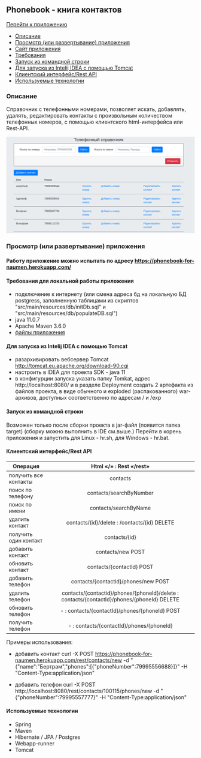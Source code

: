 
 Phonebook - книга контактов
-------------------------------------------


[Перейти к приложению][1]

* [Описание](#Описание)
* [Просмотр (или развертывание) приложения](#Просмотр-(или-развертывание)-приложения)
 * [Сайт приложения][1]
 * [Требования](#Требования-для-локальной-работы-приложения)
 * [Запуск из командной строки](#Запуск-из-командной-строки)
 * [Для запуска из Intelij IDEA с помощью Tomcat](#Для-запуска-из-Intelij-IDEA-с-помощью-Tomcat)
* [Клиентский интерфейс/Rest API](#Клиентский-интерфейс/Rest-API)    
* [Используемые технологии](#Используемые-технологии)
   
### Описание

Справочник с телефонными номерами, позволяет искать, добавлять, удалять, редактировать контакты с произвольным количеством телефонных номеров, с помощью клиентского html-интерфейса или Rest-API. 

![alt-текст][phonebook-interface]

### Просмотр (или развертывание) приложения

#### Работу приложение можно испытать по адресу https://phonebook-for-naumen.herokuapp.com/

#### Требования для локальной работы приложения
* подключение к интернету (или смена адреса бд на локальную БД postgress, заполненную таблицами из скриптов "src/main/resources/db/initDb.sql" и "src/main/resources/db/populateDB.sql")
* java 11.0.7  
* Apache Maven 3.6.0
* [файлы приложения](https://github.com/TjavaistT/phonebook)

#### Для запуска из Intelij IDEA с помощью Tomcat
* разархивировать вебсервер Tomcat http://tomcat.eu.apache.org/download-90.cgi
* настроить в IDEA для проекта SDK - java 11
* в конфигурции запуска указать папку Tomkat, адрес http://localhost:8080/ и в разделе Deployment создать 2 артефакта из файлов проекта, в виде обычного и exploded (распакованного) war-архивов, доступных соответственно по адресам / и /exp 

#### Запуск из командной строки
Возможен только после сборки проекта в jar-файл (появится папка target) (сборку можно выполнить в IDE см.выше.)
Перейти в корень приложения и запустить для Linux - hr.sh, для Windows - hr.bat.

####  Клиентский интерфейс/Rest API 

    
| Операция                          | Html  «/»         :     Rest «/rest»	                       |
| ----------------------------------|:-------------------------------------------------------------:|
| получить все контакты   | contacts	                                                       |  
| поиск по телефону       | contacts/searchByNumber                                |
| поиск по имени          | contacts/searchByName                                   |
| удалить контакт         | contacts/{id}/delete : /contacts/{id} DELETE     |
| получить один контакт   | contacts/{id}                                                       |
| добавить контакт        | contacts/new POST                                          |
| обновить контакт        | contacts/{contactId} POST                                |
| добавить телефон        | contacts/{contactid}/phones/new POST            |
| удалить телефон         | contacts/{contactid}/phones/{phoneId}/delete	: contacts/{contactId}/phones/{phoneId} DELETE                 |
| обновить телефон        |  - : contacts/{contactId}/phones/{phoneId} POST |
| получить телефон        |  - :  contacts/{contactId}/phones/{phoneId}          |

Примеры использования:
- добавить контакт
    curl -X POST https://phonebook-for-naumen.herokuapp.com/rest/contacts/new -d "{\"name\":\"Бертрам\",\"phones\":[{\"phoneNumber\":79995556688}]}" -H "Content-Type:application/json"

- добавить телефон
    curl -X POST http://localhost:8080/rest/contacts/100115/phones/new -d "{\"phoneNumber\":79995557777}" -H "Content-Type:application/json"

#### Используемые технологии
* Spring
* Maven
* Hibernate / JPA / Postgres
* Webapp-runner
* Tomcat

[1]: https://phonebook-for-naumen.herokuapp.com
[phonebook-interface]: https://github.com/TjavaistT/phonebook/blob/master/phonebook-interface.png "Интерфейс приложения"
